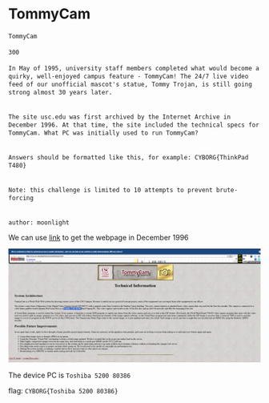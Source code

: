 # TommyCam

```
TommyCam

300

In May of 1995, university staff members completed what would become a quirky, well-enjoyed campus feature - TommyCam! The 24/7 live video feed of our unofficial mascot's statue, Tommy Trojan, is still going strong almost 30 years later.

ㅤ
The site usc.edu was first archived by the Internet Archive in December 1996. At that time, the site included the technical specs for TommyCam. What PC was initially used to run TommyCam?

ㅤ
Answers should be formatted like this, for example: CYBORG{ThinkPad T480}

ㅤ
Note: this challenge is limited to 10 attempts to prevent brute-forcing

ㅤ
author: moonlight
```

We can use [link](web.archive.org) to get the webpage in December 1996

![alt text](image.png)

The device PC is `Toshiba 5200 80386`

flag: `CYBORG{Toshiba 5200 80386}`